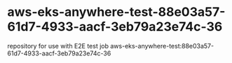 # aws-eks-anywhere-test-88e03a57-61d7-4933-aacf-3eb79a23e74c-36
repository for use with E2E test job aws-eks-anywhere-test:88e03a57-61d7-4933-aacf-3eb79a23e74c-36
